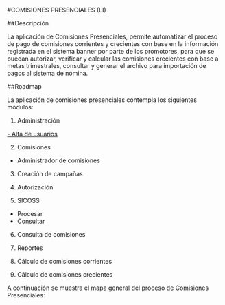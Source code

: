 #COMISIONES PRESENCIALES (LI)

##Descripción 

La aplicación de Comisiones Presenciales, permite automatizar el proceso de pago de comisiones corrientes y crecientes con base en la información registrada en el sistema banner por parte de los promotores, para que se puedan autorizar, verificar y calcular las comisiones crecientes con base a metas trimestrales, consultar y generar el archivo para importación de pagos al sistema de nómina. 


##Roadmap 

La aplicación de comisiones presenciales contempla los siguientes módulos:

1) Administración

[- Alta de usuarios](https://bitbucket.org/ebcdesarrollo/comisiones-li/src/7209f8ecd82521c2606923dfe088af56c736e78c/alta-usuarios.md)

2) Comisiones

- Administrador de comisiones

3) Creación de campañas 


4) Autorización


6) SICOSS

- Procesar
- Consultar

6) Consulta de comisiones 

7) Reportes

8) Cálculo de comisiones corrientes

9) Cálculo de comisiones crecientes 

A continuación se muestra el mapa general del proceso de Comisiones Presenciales: